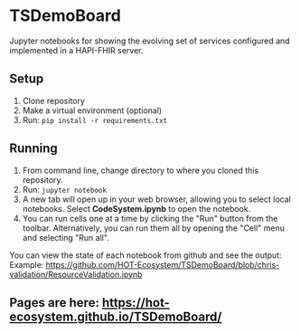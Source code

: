 # TSDemoBoard
Jupyter notebooks for showing the evolving set of services configured and implemented in a HAPI-FHIR server.

## Setup
1. Clone repository
2. Make a virtual environment (optional)
3. Run: `pip install -r requirements.txt`

## Running
1. From command line, change directory to where you cloned this repository.
2. Run: `jupyter notebook`
3. A new tab will open up in your web browser, allowing you to select local notebooks. Select **CodeSystem.ipynb** to open the notebook.
4. You can run cells one at a time by clicking the "Run" button from the toolbar. Alternatively, you can run them all by opening the "Cell" menu and selecting "Run all".


You can view the state of each notebook from github and see the output:
Example: https://github.com/HOT-Ecosystem/TSDemoBoard/blob/chris-validation/ResourceValidation.ipynb 


## Pages are here: https://hot-ecosystem.github.io/TSDemoBoard/ 

